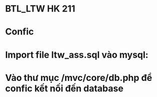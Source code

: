 # BTL_LTW HK 211
# Confic
# Import file ltw_ass.sql vào mysql:
# Vào thư mục /mvc/core/db.php để confic kết nối đến database
 

